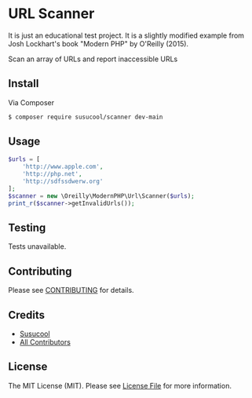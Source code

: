 # URL Scanner
It is just an educational test project. It is a slightly modified example from Josh Lockhart's book "Modern PHP" by O'Reilly (2015).

Scan an array of URLs and report inaccessible URLs

## Install

Via Composer

``` bash
$ composer require susucool/scanner dev-main
```

## Usage

``` php
$urls = [
    'http://www.apple.com',
    'http://php.net',
    'http://sdfssdwerw.org'
];
$scanner = new \Oreilly\ModernPHP\Url\Scanner($urls);
print_r($scanner->getInvalidUrls());
```

## Testing

Tests unavailable.

## Contributing

Please see [CONTRIBUTING](CONTRIBUTING.md) for details.

## Credits

- [Susucool](https://github.com/susucool)
- [All Contributors](https://github.com/susucool/scanner/contributors)

## License

The MIT License (MIT). Please see [License File](LICENSE) for more information.
